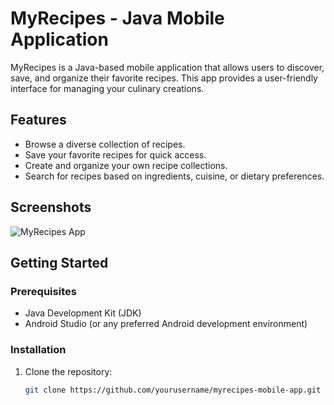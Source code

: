 # MyRecipes - Java Mobile Application

MyRecipes is a Java-based mobile application that allows users to discover, save, and organize their favorite recipes. This app provides a user-friendly interface for managing your culinary creations.

## Features

- Browse a diverse collection of recipes.
- Save your favorite recipes for quick access.
- Create and organize your own recipe collections.
- Search for recipes based on ingredients, cuisine, or dietary preferences.

## Screenshots

![MyRecipes App](screenshots/myrecipes_app_screenshot.png)

## Getting Started

### Prerequisites

- Java Development Kit (JDK)
- Android Studio (or any preferred Android development environment)

### Installation

1. Clone the repository:

   ```bash
   git clone https://github.com/yourusername/myrecipes-mobile-app.git
